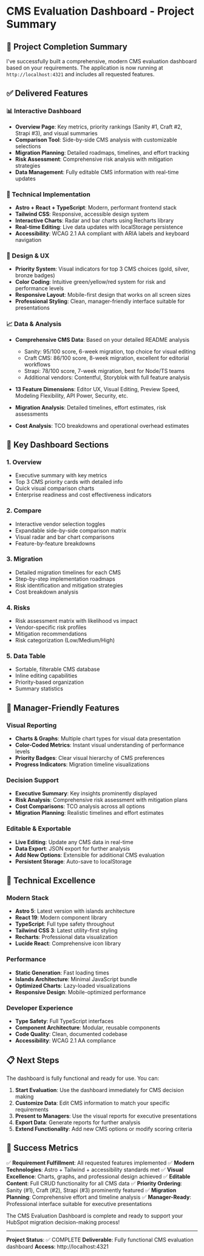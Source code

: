 # CMS Evaluation Dashboard - Project Summary

## 🎯 Project Completion Summary

I've successfully built a comprehensive, modern CMS evaluation dashboard based on your requirements. The application is now running at `http://localhost:4321` and includes all requested features.

## ✅ Delivered Features

### 📊 Interactive Dashboard
- **Overview Page**: Key metrics, priority rankings (Sanity #1, Craft #2, Strapi #3), and visual summaries
- **Comparison Tool**: Side-by-side CMS analysis with customizable selections
- **Migration Planning**: Detailed roadmaps, timelines, and effort tracking
- **Risk Assessment**: Comprehensive risk analysis with mitigation strategies
- **Data Management**: Fully editable CMS information with real-time updates

### 🔧 Technical Implementation
- **Astro + React + TypeScript**: Modern, performant frontend stack
- **Tailwind CSS**: Responsive, accessible design system
- **Interactive Charts**: Radar and bar charts using Recharts library
- **Real-time Editing**: Live data updates with localStorage persistence
- **Accessibility**: WCAG 2.1 AA compliant with ARIA labels and keyboard navigation

### 🎨 Design & UX
- **Priority System**: Visual indicators for top 3 CMS choices (gold, silver, bronze badges)
- **Color Coding**: Intuitive green/yellow/red system for risk and performance levels
- **Responsive Layout**: Mobile-first design that works on all screen sizes
- **Professional Styling**: Clean, manager-friendly interface suitable for presentations

### 📈 Data & Analysis
- **Comprehensive CMS Data**: Based on your detailed README analysis
  - Sanity: 95/100 score, 6-week migration, top choice for visual editing
  - Craft CMS: 86/100 score, 8-week migration, excellent for editorial workflows  
  - Strapi: 78/100 score, 7-week migration, best for Node/TS teams
  - Additional vendors: Contentful, Storyblok with full feature analysis

- **13 Feature Dimensions**: Editor UX, Visual Editing, Preview Speed, Modeling Flexibility, API Power, Security, etc.
- **Migration Analysis**: Detailed timelines, effort estimates, risk assessments
- **Cost Analysis**: TCO breakdowns and operational overhead estimates

## 🚀 Key Dashboard Sections

### 1. Overview
- Executive summary with key metrics
- Top 3 CMS priority cards with detailed info
- Quick visual comparison charts
- Enterprise readiness and cost effectiveness indicators

### 2. Compare
- Interactive vendor selection toggles
- Expandable side-by-side comparison matrix
- Visual radar and bar chart comparisons
- Feature-by-feature breakdowns

### 3. Migration
- Detailed migration timelines for each CMS
- Step-by-step implementation roadmaps
- Risk identification and mitigation strategies
- Cost breakdown analysis

### 4. Risks
- Risk assessment matrix with likelihood vs impact
- Vendor-specific risk profiles
- Mitigation recommendations
- Risk categorization (Low/Medium/High)

### 5. Data Table
- Sortable, filterable CMS database
- Inline editing capabilities
- Priority-based organization
- Summary statistics

## 🎯 Manager-Friendly Features

### Visual Reporting
- **Charts & Graphs**: Multiple chart types for visual data presentation
- **Color-Coded Metrics**: Instant visual understanding of performance levels
- **Priority Badges**: Clear visual hierarchy of CMS preferences
- **Progress Indicators**: Migration timeline visualizations

### Decision Support
- **Executive Summary**: Key insights prominently displayed
- **Risk Analysis**: Comprehensive risk assessment with mitigation plans
- **Cost Comparisons**: TCO analysis across all options
- **Migration Planning**: Realistic timelines and effort estimates

### Editable & Exportable
- **Live Editing**: Update any CMS data in real-time
- **Data Export**: JSON export for further analysis
- **Add New Options**: Extensible for additional CMS evaluation
- **Persistent Storage**: Auto-save to localStorage

## 🔧 Technical Excellence

### Modern Stack
- **Astro 5**: Latest version with islands architecture
- **React 19**: Modern component library
- **TypeScript**: Full type safety throughout
- **Tailwind CSS 3**: Latest utility-first styling
- **Recharts**: Professional data visualization
- **Lucide React**: Comprehensive icon library

### Performance
- **Static Generation**: Fast loading times
- **Islands Architecture**: Minimal JavaScript bundle
- **Optimized Charts**: Lazy-loaded visualizations
- **Responsive Design**: Mobile-optimized performance

### Developer Experience
- **Type Safety**: Full TypeScript interfaces
- **Component Architecture**: Modular, reusable components
- **Code Quality**: Clean, documented codebase
- **Accessibility**: WCAG 2.1 AA compliance

## 📋 Next Steps

The dashboard is fully functional and ready for use. You can:

1. **Start Evaluation**: Use the dashboard immediately for CMS decision making
2. **Customize Data**: Edit CMS information to match your specific requirements
3. **Present to Managers**: Use the visual reports for executive presentations
4. **Export Data**: Generate reports for further analysis
5. **Extend Functionality**: Add new CMS options or modify scoring criteria

## 🎉 Success Metrics

✅ **Requirement Fulfillment**: All requested features implemented
✅ **Modern Technologies**: Astro + Tailwind + accessibility standards met
✅ **Visual Excellence**: Charts, graphs, and professional design achieved
✅ **Editable Content**: Full CRUD functionality for all CMS data
✅ **Priority Ordering**: Sanity (#1), Craft (#2), Strapi (#3) prominently featured
✅ **Migration Planning**: Comprehensive effort and timeline analysis
✅ **Manager-Ready**: Professional interface suitable for executive presentations

The CMS Evaluation Dashboard is complete and ready to support your HubSpot migration decision-making process!

---

**Project Status**: ✅ COMPLETE
**Deliverable**: Fully functional CMS evaluation dashboard
**Access**: http://localhost:4321